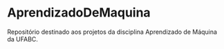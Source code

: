 # AprendizadoDeMaquina
Repositório destinado aos projetos da disciplina Aprendizado de Máquina da UFABC.
